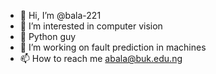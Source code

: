 - 👋 Hi, I’m @bala-221
- 👀 I’m interested in computer vision
- 🌱 Python guy
- 💞️ I’m working on fault prediction in machines
- 📫 How to reach me abala@buk.edu.ng

<!---
bala-221/bala-221 is a ✨ special ✨ repository because its `README.md` (this file) appears on your GitHub profile.
You can click the Preview link to take a look at your changes.
--->
